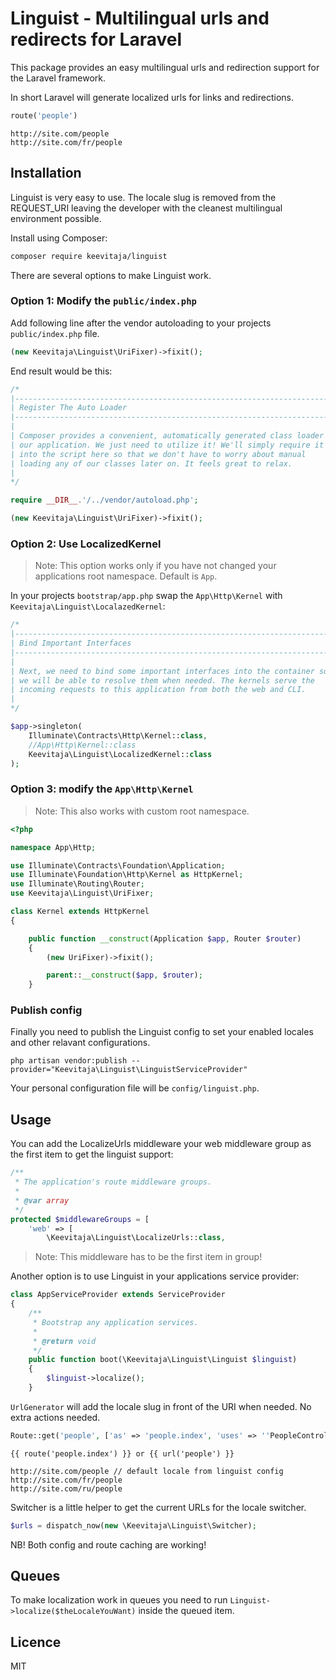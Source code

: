 # Linguist - Multilingual urls and redirects for Laravel

This package provides an easy multilingual urls and redirection support for the Laravel framework. 

In short Laravel will generate localized urls for links and redirections.

```php
route('people') 
```

```
http://site.com/people
http://site.com/fr/people
```

## Installation

Linguist is very easy to use. The locale slug is removed from the REQUEST_URI leaving the developer with the cleanest multilingual environment possible.

Install using Composer:

```bash
composer require keevitaja/linguist
```

There are several options to make Linguist work.

### Option 1: Modify the `public/index.php`

Add following line after the vendor autoloading to your projects `public/index.php` file.

```php
(new Keevitaja\Linguist\UriFixer)->fixit();
```

End result would be this:

```php
/*
|--------------------------------------------------------------------------
| Register The Auto Loader
|--------------------------------------------------------------------------
|
| Composer provides a convenient, automatically generated class loader for
| our application. We just need to utilize it! We'll simply require it
| into the script here so that we don't have to worry about manual
| loading any of our classes later on. It feels great to relax.
|
*/

require __DIR__.'/../vendor/autoload.php';

(new Keevitaja\Linguist\UriFixer)->fixit();
```

### Option 2: Use LocalizedKernel

> Note: This option works only if you have not changed your applications root namespace. Default is `App`.

In your projects `bootstrap/app.php` swap the `App\Http\Kernel` with `Keevitaja\Linguist\LocalazedKernel`:

```php
/*
|--------------------------------------------------------------------------
| Bind Important Interfaces
|--------------------------------------------------------------------------
|
| Next, we need to bind some important interfaces into the container so
| we will be able to resolve them when needed. The kernels serve the
| incoming requests to this application from both the web and CLI.
|
*/

$app->singleton(
    Illuminate\Contracts\Http\Kernel::class,
    //App\Http\Kernel::class
    Keevitaja\Linguist\LocalizedKernel::class
);
```

### Option 3: modify the `App\Http\Kernel`

> Note: This also works with custom root namespace. 

```php
<?php

namespace App\Http;

use Illuminate\Contracts\Foundation\Application;
use Illuminate\Foundation\Http\Kernel as HttpKernel;
use Illuminate\Routing\Router;
use Keevitaja\Linguist\UriFixer;

class Kernel extends HttpKernel
{

    public function __construct(Application $app, Router $router)
    {
        (new UriFixer)->fixit();

        parent::__construct($app, $router);
    }
```

### Publish config

Finally you need to publish the Linguist config to set your enabled locales and other relavant configurations. 

```
php artisan vendor:publish --provider="Keevitaja\Linguist\LinguistServiceProvider"
```

Your personal configuration file will be `config/linguist.php`.

## Usage

You can add the LocalizeUrls middleware your web middleware group as the first item to get the linguist support:

```php
/**
 * The application's route middleware groups.
 *
 * @var array
 */
protected $middlewareGroups = [
    'web' => [
        \Keevitaja\Linguist\LocalizeUrls::class,
```

> Note: This middleware has to be the first item in group!

Another option is to use Linguist in your applications service provider:

```php
class AppServiceProvider extends ServiceProvider
{
    /**
     * Bootstrap any application services.
     *
     * @return void
     */
    public function boot(\Keevitaja\Linguist\Linguist $linguist)
    {
        $linguist->localize();
    }
```

`UrlGenerator` will add the locale slug in front of the URI when needed. No extra actions needed.

```php
Route::get('people', ['as' => 'people.index', 'uses' => ''PeopleController@index'']);
```

```twig
{{ route('people.index') }} or {{ url('people') }}
```

```
http://site.com/people // default locale from linguist config
http://site.com/fr/people
http://site.com/ru/people
```

Switcher is a little helper to get the current URLs for the locale switcher.

```php
$urls = dispatch_now(new \Keevitaja\Linguist\Switcher);
```

NB! Both config and route caching are working!

## Queues

To make localization work in queues you need to run `Linguist->localize($theLocaleYouWant)` inside the queued item.

## Licence

MIT